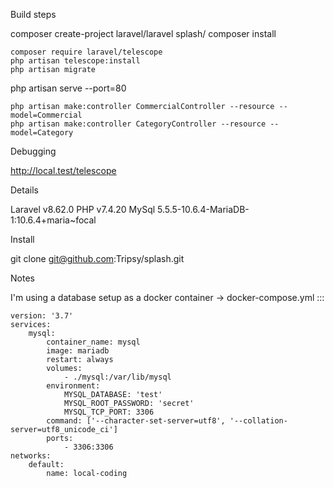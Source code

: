 Build steps

composer create-project laravel/laravel splash/
composer install

    composer require laravel/telescope
    php artisan telescope:install
    php artisan migrate

php artisan serve --port=80

    php artisan make:controller CommercialController --resource --model=Commercial
    php artisan make:controller CategoryController --resource --model=Category

Debugging

http://local.test/telescope

Details

Laravel v8.62.0
PHP v7.4.20
MySql 5.5.5-10.6.4-MariaDB-1:10.6.4+maria~focal

Install

git clone git@github.com:Tripsy/splash.git

Notes

I'm using a database setup as a docker container -> docker-compose.yml :::

```
version: '3.7'
services:
    mysql:
        container_name: mysql
        image: mariadb
        restart: always
        volumes:
            - ./mysql:/var/lib/mysql
        environment:
            MYSQL_DATABASE: 'test'
            MYSQL_ROOT_PASSWORD: 'secret'
            MYSQL_TCP_PORT: 3306
        command: ['--character-set-server=utf8', '--collation-server=utf8_unicode_ci']
        ports:
            - 3306:3306
networks:
    default:
        name: local-coding
```
        
